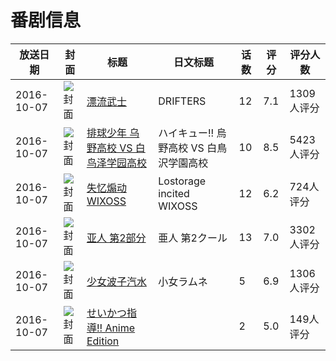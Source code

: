 # 番剧信息

|放送日期|封面|标题|日文标题|话数|评分|评分人数|
|---|---|---|---|---|---|---|
|2016-10-07|![封面](https://lain.bgm.tv/pic/cover/c/87/78/60011_zpvlW.jpg)|[漂流武士](https://bangumi.tv/subject/60011)|DRIFTERS|12|7.1|1309人评分|
|2016-10-07|![封面](https://lain.bgm.tv/pic/cover/c/1c/c6/173849_R21bS.jpg)|[排球少年 乌野高校 VS 白鸟泽学园高校](https://bangumi.tv/subject/173849)|ハイキュー!! 烏野高校 VS 白鳥沢学園高校|10|8.5|5423人评分|
|2016-10-07|![封面](https://lain.bgm.tv/pic/cover/c/74/9a/179097_7Y992.jpg)|[失忆煽动WIXOSS](https://bangumi.tv/subject/179097)|Lostorage incited WIXOSS|12|6.2|724人评分|
|2016-10-07|![封面](https://lain.bgm.tv/pic/cover/c/c0/fb/181640_2o333.jpg)|[亚人 第2部分](https://bangumi.tv/subject/181640)|亜人 第2クール|13|7.0|3302人评分|
|2016-10-07|![封面](https://bangumi.tv/img/no_icon_subject.png)|[少女波子汽水](https://bangumi.tv/subject/184740)|小女ラムネ|5|6.9|1306人评分|
|2016-10-07|![封面](https://bangumi.tv/img/no_icon_subject.png)|[せいかつ指導!! Anime Edition](https://bangumi.tv/subject/194202)||2|5.0|149人评分|
